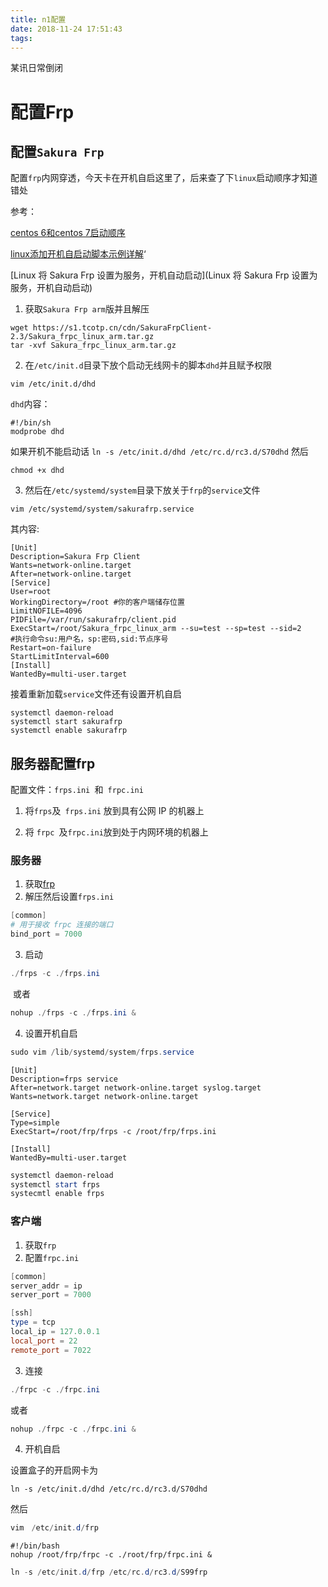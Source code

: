 ```yaml
---
title: n1配置
date: 2018-11-24 17:51:43
tags:
---
```


某讯日常倒闭

<!-- more -->

# 配置Frp

## 配置`Sakura Frp`

配置`frp`内网穿透，今天卡在开机自启这里了，后来查了下`linux`启动顺序才知道错处

参考：

[centos 6和centos 7启动顺序](http://blog.51cto.com/net881004/2073150)

[linux添加开机自启动脚本示例详解](https://blog.csdn.net/fireroll/article/details/15503463)‘

[Linux 将 Sakura Frp 设置为服务，开机自动启动](Linux 将 Sakura Frp 设置为服务，开机自动启动)

1. 获取`Sakura Frp arm`版并且解压

```shell
wget https://s1.tcotp.cn/cdn/SakuraFrpClient-2.3/Sakura_frpc_linux_arm.tar.gz 
tar -xvf Sakura_frpc_linux_arm.tar.gz
```

2. 在`/etc/init.d`目录下放个启动无线网卡的脚本`dhd`并且赋予权限

```shell
vim /etc/init.d/dhd
```

`dhd`内容：

```shell
#!/bin/sh
modprobe dhd
```
如果开机不能启动话
`ln -s /etc/init.d/dhd /etc/rc.d/rc3.d/S70dhd`
然后

```shell
chmod +x dhd
```

3. 然后在`/etc/systemd/system`目录下放关于`frp`的`service`文件

```shell
vim /etc/systemd/system/sakurafrp.service
```

其内容:

```shell
[Unit]
Description=Sakura Frp Client
Wants=network-online.target
After=network-online.target
[Service]
User=root
WorkingDirectory=/root #你的客户端储存位置
LimitNOFILE=4096
PIDFile=/var/run/sakurafrp/client.pid
ExecStart=/root/Sakura_frpc_linux_arm --su=test --sp=test --sid=2 
#执行命令su:用户名，sp:密码,sid:节点序号
Restart=on-failure
StartLimitInterval=600
[Install]
WantedBy=multi-user.target
```

接着重新加载`service`文件还有设置开机自启

```shell
systemctl daemon-reload
systemctl start sakurafrp
systemctl enable sakurafrp
```

## 服务器配置frp

配置文件：`frps.ini `和` frpc.ini`

1. 将` frps `及` frps.ini` 放到具有公网 IP 的机器上

2. 将 `frpc `及` frpc.ini `放到处于内网环境的机器上

### 服务器

1. 获取[frp](https://github.com/fatedier/frp)
2. 解压然后设置`frps.ini`

```powershell
[common]
# 用于接收 frpc 连接的端口
bind_port = 7000
```

3. 启动

```powershell
./frps -c ./frps.ini
```
​      或者
```powershell
nohup ./frps -c ./frps.ini &
```
4. 设置开机自启

```powershell
sudo vim /lib/systemd/system/frps.service
```

```powe
[Unit]
Description=frps service
After=network.target network-online.target syslog.target
Wants=network.target network-online.target

[Service]
Type=simple
ExecStart=/root/frp/frps -c /root/frp/frps.ini

[Install]
WantedBy=multi-user.target
```

```powershell
systemctl daemon-reload
systemctl start frps
systecmtl enable frps
```

### 客户端

1. 获取`frp`
2. 配置`frpc.ini`

```powershell
[common]
server_addr = ip
server_port = 7000

[ssh]
type = tcp
local_ip = 127.0.0.1
local_port = 22
remote_port = 7022
```

3. 连接

```powershell
./frpc -c ./frpc.ini
```

或者

```powershell
nohup ./frpc -c ./frpc.ini &
```

4. 开机自启

设置盒子的开启网卡为

`ln -s /etc/init.d/dhd /etc/rc.d/rc3.d/S70dhd`

然后

```powershell
vim　/etc/init.d/frp
```

```
#!/bin/bash
nohup /root/frp/frpc -c ./root/frp/frpc.ini &
```

```powershell
ln -s /etc/init.d/frp /etc/rc.d/rc3.d/S99frp
```



